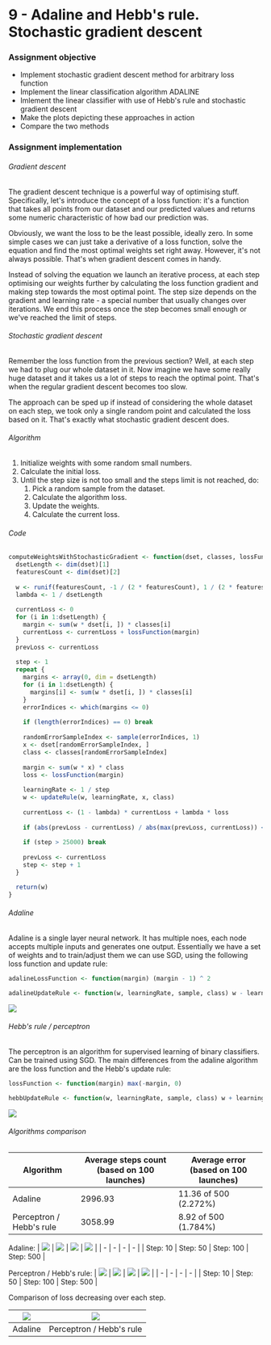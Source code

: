 # 9 - Adaline and Hebb's rule. Stochastic gradient descent
### Assignment objective
- Implement stochastic gradient descent method for arbitrary loss function
- Implement the linear classification algorithm ADALINE
- Imlement the linear classifier with use of Hebb's rule and stochastic gradient descent
- Make the plots depicting these approaches in action
- Compare the two methods

### Assignment implementation
###### Gradient descent
The gradient descent technique is a powerful way of optimising stuff. Specifically, let's introduce the concept of a loss function: it's a function that takes all points from our dataset and our predicted values and returns some numeric characteristic of how bad our prediction was.

Obviously, we want the loss to be the least possible, ideally zero. In some simple cases we can just take a derivative of a loss function, solve the equation and find the most optimal weights set right away. However, it's not always possible. That's when gradient descent comes in handy.
 
Instead of solving the equation we launch an iterative process, at each step optimising our weights further by calculating the loss function gradient and making step towards the most optimal point. The step size depends on the gradient and learning rate - a special number that usually changes over iterations. We end this process once the step becomes small enough or we've reached the limit of steps.

###### Stochastic gradient descent
Remember the loss function from the previous section? Well, at each step we had to plug our whole dataset in it. Now imagine we have some really huge dataset and it takes us a lot of steps to reach the optimal point. That's when the regular gradient descent becomes too slow.

The approach can be sped up if instead of considering the whole dataset on each step, we took only a single random point and calculated the loss based on it. That's exactly what stochastic gradient descent does.

###### Algorithm
1. Initialize weights with some random small numbers.
2. Calculate the initial loss.
3. Until the step size is not too small and the steps limit is not reached, do:
    1. Pick a random sample from the dataset.
    2. Calculate the algorithm loss.
    3. Update the weights.
    4. Calculate the current loss.
    
###### Code
```R
computeWeightsWithStochasticGradient <- function(dset, classes, lossFunction, updateRule) {
  dsetLength <- dim(dset)[1]
  featuresCount <- dim(dset)[2]
  
  w <- runif(featuresCount, -1 / (2 * featuresCount), 1 / (2 * featuresCount))
  lambda <- 1 / dsetLength
  
  currentLoss <- 0
  for (i in 1:dsetLength) {
    margin <- sum(w * dset[i, ]) * classes[i]
    currentLoss <- currentLoss + lossFunction(margin)
  }
  prevLoss <- currentLoss
  
  step <- 1
  repeat {
    margins <- array(0, dim = dsetLength)
    for (i in 1:dsetLength) {
      margins[i] <- sum(w * dset[i, ]) * classes[i]
    }
    errorIndices <- which(margins <= 0)
    
    if (length(errorIndices) == 0) break
    
    randomErrorSampleIndex <- sample(errorIndices, 1)
    x <- dset[randomErrorSampleIndex, ]
    class <- classes[randomErrorSampleIndex]
    
    margin <- sum(w * x) * class
    loss <- lossFunction(margin)
    
    learningRate <- 1 / step
    w <- updateRule(w, learningRate, x, class)
    
    currentLoss <- (1 - lambda) * currentLoss + lambda * loss
    
    if (abs(prevLoss - currentLoss) / abs(max(prevLoss, currentLoss)) < 1e-5) break
    
    if (step > 25000) break
    
    prevLoss <- currentLoss
    step <- step + 1
  }

  return(w)
}
```

###### Adaline
Adaline is a single layer neural network. It has multiple noes, each node accepts multiple inputs and generates one output. Essentially we have a set of weights and to train/adjust them we can use SGD, using the following loss function and update rule:
```R
adalineLossFunction <- function(margin) (margin - 1) ^ 2

adalineUpdateRule <- function(w, learningRate, sample, class) w - learningRate * (sum(w * sample) - class) * sample 
```

![](https://i.imgur.com/YT59Wka.png)

###### Hebb's rule / perceptron
The perceptron is an algorithm for supervised learning of binary classifiers. Can be trained using SGD. The main differences from the adaline algorithm are the loss function and the Hebb's update rule:
```R
lossFunction <- function(margin) max(-margin, 0)

hebbUpdateRule <- function(w, learningRate, sample, class) w + learningRate * sample * class
```

![](https://i.imgur.com/VqA1ikN.png)

###### Algorithms comparison
| Algorithm | Average steps count (based on 100 launches) | Average error (based on 100 launches) |
| - | - | - |
| Adaline | 2996.93 | 11.36 of 500 (2.272%) |
| Perceptron / Hebb's rule | 3058.99 | 8.92 of 500 (1.784%) |

Adaline:
| ![](https://i.imgur.com/roz6IeZ.png) | ![](https://i.imgur.com/Y2jWaOs.png) | ![](https://i.imgur.com/so9tKPx.png) | ![](https://i.imgur.com/3I0wFUZ.png) |
| - | - | - | - |
| Step: 10 | Step: 50 | Step: 100 | Step: 500 |

Perceptron / Hebb's rule:
| ![](https://i.imgur.com/5UwpYHh.png) | ![](https://i.imgur.com/e80JSo9.png) | ![](https://i.imgur.com/Av632t6.png) | ![](https://i.imgur.com/fOu62jG.png) |
| - | - | - | - |
| Step: 10 | Step: 50 | Step: 100 | Step: 500 |

Comparison of loss decreasing over each step.

| ![](https://i.imgur.com/7EjOvy9.png) | ![](https://i.imgur.com/zXR0JiB.png) |
| - | - |
| Adaline | Perceptron / Hebb's rule |